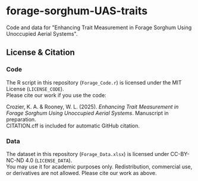 # forage-sorghum-UAS-traits
Code and data for "Enhancing Trait Measurement in Forage Sorghum Using Unoccupied Aerial Systems".

## License & Citation
### Code
The R script in this repository (`Forage_Code.r`) is licensed under the MIT License (`LICENSE_CODE`).  
Please cite our work if you use the code:

Crozier, K. A. & Rooney, W. L. (2025). *Enhancing Trait Measurement in Forage Sorghum Using Unoccupied Aerial Systems*. Manuscript in preparation.  
CITATION.cff is included for automatic GitHub citation.

### Data
The dataset in this repository (`Forage_Data.xlsx`) is licensed under CC-BY-NC-ND 4.0 (`LICENSE_DATA`).  
You may use it for academic purposes only. Redistribution, commercial use, or derivatives are not allowed. Please cite our work as above.

